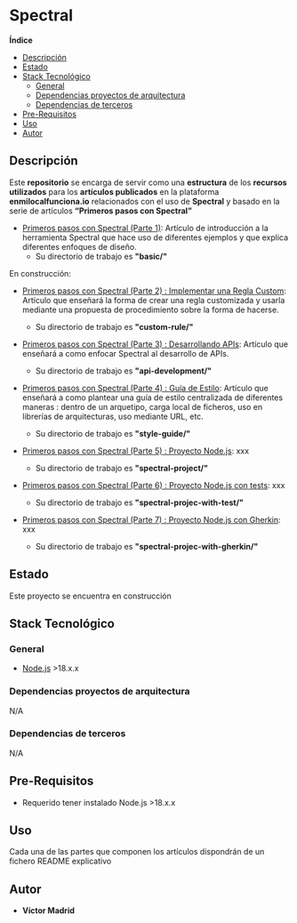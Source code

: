 <h1>Spectral</h1>





**Índice**
- [Descripción](#descripción)
- [Estado](#estado)
- [Stack Tecnológico](#stack-tecnológico)
  - [General](#general)
  - [Dependencias proyectos de arquitectura](#dependencias-proyectos-de-arquitectura)
  - [Dependencias de terceros](#dependencias-de-terceros)
- [Pre-Requisitos](#pre-requisitos)
- [Uso](#uso)
- [Autor](#autor)





## Descripción

Este **repositorio** se encarga de servir como una **estructura** de los **recursos utilizados** para los **artículos publicados** en la plataforma **enmilocalfunciona.io** relacionados con el uso de **Spectral** y basado en la serie de artículos **“Primeros pasos con Spectral”**

* [Primeros pasos con Spectral (Parte 1)](https://www.enmilocalfunciona.io/primeros-pasos-con-spectral): Artículo de introducción a la herramienta Spectral que hace uso de diferentes ejemplos y que explica diferentes enfoques de diseño.
  * Su directorio de trabajo es **"basic/"**

En construcción:

* [Primeros pasos con Spectral (Parte 2) : Implementar una Regla Custom](https://www.enmilocalfunciona.io/primeros-pasos-con-spectral-parte-2-implementar-una-regla-custom/): Artículo que enseñará la forma de crear una regla customizada y usarla mediante una propuesta de procedimiento sobre la forma de hacerse.
  * Su directorio de trabajo es **"custom-rule/"**


* [Primeros pasos con Spectral (Parte 3) : Desarrollando APIs](xxx): Artículo que enseñará a como enfocar Spectral al desarrollo de APIs.
  * Su directorio de trabajo es **"api-development/"**


* [Primeros pasos con Spectral (Parte 4) : Guía de Estilo](xxx): Artículo que enseñará a como plantear una guía de estilo centralizada de diferentes maneras : dentro de un arquetipo, carga local de ficheros, uso en librerías de arquitecturas, uso mediante URL, etc.
  * Su directorio de trabajo es **"style-guide/"**
* [Primeros pasos con Spectral (Parte 5) : Proyecto Node.js](xxx): xxx
  * Su directorio de trabajo es **"spectral-project/"**
* [Primeros pasos con Spectral (Parte 6) : Proyecto Node.js con tests](xxx): xxx
  * Su directorio de trabajo es **"spectral-projec-with-test/"**
* [Primeros pasos con Spectral (Parte 7) : Proyecto Node.js con Gherkin](xxx): xxx
  * Su directorio de trabajo es **"spectral-projec-with-gherkin/"**




## Estado

Este proyecto se encuentra en construcción





## Stack Tecnológico

### General

* [Node.js](https://nodejs.org/es) >18.x.x


### Dependencias proyectos de arquitectura

N/A


### Dependencias de terceros

N/A





## Pre-Requisitos

* Requerido tener instalado Node.js >18.x.x




## Uso

Cada una de las partes que componen los artículos dispondrán de un fichero README explicativo





## Autor

* **Víctor Madrid**